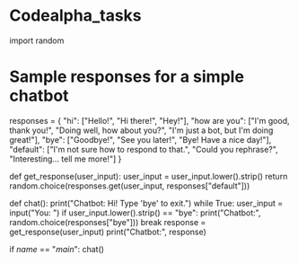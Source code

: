 # Codealpha_tasks
import random

# Sample responses for a simple chatbot
responses = {
    "hi": ["Hello!", "Hi there!", "Hey!"],
    "how are you": ["I'm good, thank you!", "Doing well, how about you?", "I'm just a bot, but I'm doing great!"],
    "bye": ["Goodbye!", "See you later!", "Bye! Have a nice day!"],
    "default": ["I'm not sure how to respond to that.", "Could you rephrase?", "Interesting... tell me more!"]
}

def get_response(user_input):
    user_input = user_input.lower().strip()
    return random.choice(responses.get(user_input, responses["default"]))

def chat():
    print("Chatbot: Hi! Type 'bye' to exit.")
    while True:
        user_input = input("You: ")
        if user_input.lower().strip() == "bye":
            print("Chatbot:", random.choice(responses["bye"]))
            break
        response = get_response(user_input)
        print("Chatbot:", response)

if _name_ == "_main_":
    chat()
